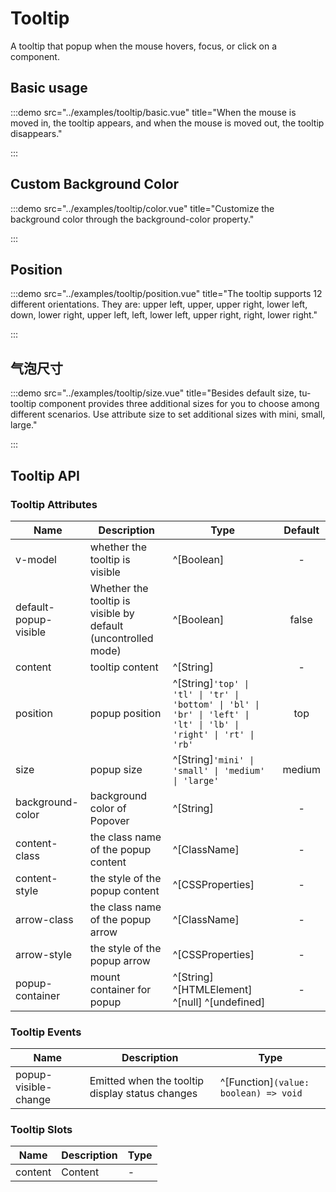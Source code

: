 # Tooltip

A tooltip that popup when the mouse hovers, focus, or click on a component.

## Basic usage

:::demo src="../examples/tooltip/basic.vue" title="When the mouse is moved in, the tooltip appears, and when the mouse is moved out, the tooltip disappears."

:::

## Custom Background Color

:::demo src="../examples/tooltip/color.vue" title="Customize the background color through the background-color property."

:::

## Position

:::demo src="../examples/tooltip/position.vue" title="The tooltip supports 12 different orientations. They are: upper left, upper, upper right, lower left, down, lower right, upper left, left, lower left, upper right, right, lower right."

:::

## 气泡尺寸

:::demo src="../examples/tooltip/size.vue" title="Besides default size, tu-tooltip component provides three additional sizes for you to choose among different scenarios. Use attribute size to set additional sizes with mini, small, large."

:::

## Tooltip API

### Tooltip Attributes

| Name | Description | Type | Default |
| ------ | ---- | ---- | :-----: |
| v-model | whether the tooltip is visible | ^[Boolean] | - |
| default-popup-visible | Whether the tooltip is visible by default (uncontrolled mode) | ^[Boolean] | false |
| content | tooltip content | ^[String] | - |
| position | popup position | ^[String]`'top' \| 'tl' \| 'tr' \| 'bottom' \| 'bl' \| 'br' \| 'left' \| 'lt' \| 'lb' \| 'right' \| 'rt' \| 'rb'` | top |
| size | popup size | ^[String]`'mini' \| 'small' \| 'medium' \| 'large'` | medium |
| background-color | background color of Popover | ^[String] | - |
| content-class | the class name of the popup content | ^[ClassName] | - |
| content-style | the style of the popup content | ^[CSSProperties] | - |
| arrow-class | the class name of the popup arrow | ^[ClassName] | - |
| arrow-style | the style of the popup arrow | ^[CSSProperties] | - |
| popup-container | mount container for popup | ^[String] ^[HTMLElement] ^[null] ^[undefined] | - |

### Tooltip Events

| Name | Description | Type |
| ------ | ---- | ---- |
| popup-visible-change | Emitted when the tooltip display status changes | ^[Function]`(value: boolean) => void` |

### Tooltip Slots

| Name | Description | Type |
| ------ | ---- | ---- |
| content | Content | - |
